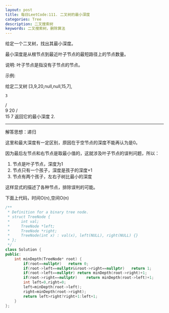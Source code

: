 ```yaml
---
layout: post
title: 每日LeetCode:111. 二叉树的最小深度
categories: Tree
description: 二叉搜索树
keywords: 二叉搜索树，删除算法
---
```


给定一个二叉树，找出其最小深度。

最小深度是从根节点到最近叶子节点的最短路径上的节点数量。

说明: 叶子节点是指没有子节点的节点。

示例:

给定二叉树 [3,9,20,null,null,15,7],

    3
   / \
  9  20
    /  \
   15   7
返回它的最小深度  2.

------

解答思想：递归

这里和最大深度有一定区别，原因在于空节点的深度不能再认为是0。

因为最后左节点和右节点是取最小值的，这就涉及叶子节点的误判问题，所以：

1. 节点是叶子节点，深度为1
2. 节点只有一个孩子，深度是孩子的深度+1
3. 节点有两个孩子，左右子树比最小的深度

这样显式的描述了各种节点，排除误判的可能。

下面上代码，时间O(n),空间O(n)

```C++
/**
 * Definition for a binary tree node.
 * struct TreeNode {
 *     int val;
 *     TreeNode *left;
 *     TreeNode *right;
 *     TreeNode(int x) : val(x), left(NULL), right(NULL) {}
 * };
 */
class Solution {
public:
    int minDepth(TreeNode* root) {
        if(root==nullptr)   return 0;        
        if(root->left==nullptr&&root->right==nullptr)   return 1;
        if(root->left==nullptr) return minDepth(root->right)+1;
        if(root->right==nullptr)    return minDepth(root->left)+1;
        int left=0,right=0;
        left=minDepth(root->left);
        right=minDepth(root->right);
        return left>right?right+1:left+1;        
    }
};
```
